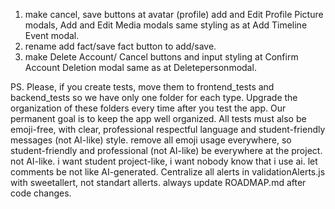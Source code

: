 1. make cancel, save buttons at avatar (profile) add and Edit Profile Picture modals, Add and Edit Media modals same styling as at Add Timeline Event modal.
2. rename add fact/save fact button to add/save.
3. make Delete Account/ Cancel buttons and input styling at Confirm Account Deletion  modal same as at Deletepersonmodal. 


PS. Please, if you create tests, move them to frontend_tests and backend_tests so we have only one folder for each type. Upgrade the organization of these folders every time after you test the app. Our permanent goal is to keep the app well organized. All tests must also be emoji-free, with clear, professional respectful language and student-friendly messages (not AI-like) style. remove all emoji usage everywhere, so student-friendly and professional (not AI-like) be everywhere at the project. not AI-like. i want student project-like, i want nobody know that i use ai. let comments be not like AI-generated. Centralize all alerts in validationAlerts.js with sweetallert, not standart allerts. always update ROADMAP.md after code changes.